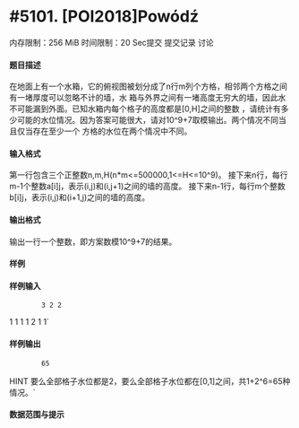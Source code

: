 
# #5101. [POI2018]Powódź
内存限制：256 MiB 时间限制：20 Sec提交 提交记录 讨论
#### 题目描述
在地面上有一个水箱，它的俯视图被划分成了n行m列个方格，相邻两个方格之间有一堵厚度可以忽略不计的墙，水
箱与外界之间有一堵高度无穷大的墙，因此水不可能漏到外面。已知水箱内每个格子的高度都是[0,H]之间的整数
，请统计有多少可能的水位情况。因为答案可能很大，请对10^9+7取模输出。两个情况不同当且仅当存在至少一个
方格的水位在两个情况中不同。


#### 输入格式
第一行包含三个正整数n,m,H(n*m<=500000,1<=H<=10^9)。
接下来n行，每行m-1个整数a[i][j](1<=a[i][j]<=H)，表示(i,j)和(i,j+1)之间的墙的高度。
接下来n-1行，每行m个整数b[i][j](1<=b[i][j]<=H)，表示(i,j)和(i+1,j)之间的墙的高度。


#### 输出格式
输出一行一个整数，即方案数模10^9+7的结果。


#### 样例

#### 样例输入

			3 2 2
1
1
1
1 2
1 1`
#### 样例输出

			65
HINT
要么全部格子水位都是2，要么全部格子水位都在[0,1]之间，共1+2^6=65种情况。`
#### 数据范围与提示

